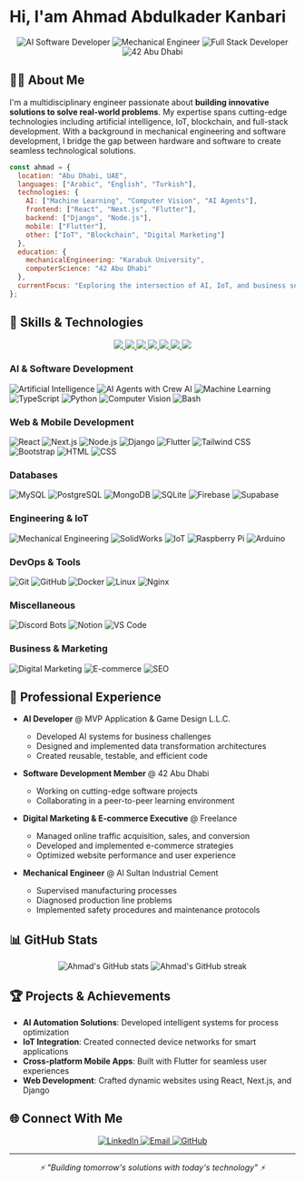 # Hi, I'am Ahmad Abdulkader Kanbari

<div align="center">
  <img src="https://img.shields.io/badge/AI-Software_Developer-blue" alt="AI Software Developer"/>
  <img src="https://img.shields.io/badge/Mechanical-Engineer-orange" alt="Mechanical Engineer"/>
  <img src="https://img.shields.io/badge/Full_Stack-Developer-green" alt="Full Stack Developer"/>
  <img src="https://img.shields.io/badge/42-Abu_Dhabi-black" alt="42 Abu Dhabi"/>
</div>

## 👨‍💻 About Me

I'm a multidisciplinary engineer passionate about **building innovative solutions to solve real-world problems**. My expertise spans cutting-edge technologies including artificial intelligence, IoT, blockchain, and full-stack development. With a background in mechanical engineering and software development, I bridge the gap between hardware and software to create seamless technological solutions.

```javascript
const ahmad = {
  location: "Abu Dhabi, UAE",
  languages: ["Arabic", "English", "Turkish"],
  technologies: {
    AI: ["Machine Learning", "Computer Vision", "AI Agents"],
    frontend: ["React", "Next.js", "Flutter"],
    backend: ["Django", "Node.js"],
    mobile: ["Flutter"],
    other: ["IoT", "Blockchain", "Digital Marketing"]
  },
  education: {
    mechanicalEngineering: "Karabuk University",
    computerScience: "42 Abu Dhabi"
  },
  currentFocus: "Exploring the intersection of AI, IoT, and business solutions"
};
```

## 🚀 Skills & Technologies

<p align="center">
  <a href="https://skillicons.dev">
    <img src="https://skillicons.dev/icons?i=c,cpp,py,js,ts,dart,solidity,bash,vim,html,css" />
    <img src="https://skillicons.dev/icons?i=react,nextjs,nodejs,flutter,bootstrap,tailwind" />
    <img src="https://skillicons.dev/icons?i=django,flask,fastapi,firebase,supabase,nginx" />
    <img src="https://skillicons.dev/icons?i=mysql,postgres,mongodb,sqlite" />
    <img src="https://skillicons.dev/icons?i=git,github,docker,linux,kali" />
    <img src="https://skillicons.dev/icons?i=raspberrypi,arduino,opencv,ai" />
    <img src="https://skillicons.dev/icons?i=discord,bots,notion,vscode" />
  </a>
</p>

### AI & Software Development
![Artificial Intelligence](https://img.shields.io/badge/-Artificial_Intelligence-333333?style=flat&logo=ai)
![AI Agents with Crew AI](https://img.shields.io/badge/-crewAI-333333?style=flat&logo=ai)
![Machine Learning](https://img.shields.io/badge/-Machine_Learning-333333?style=flat&logo=machinelearning)
![TypeScript](https://img.shields.io/badge/-TypeScript-333333?style=flat&logo=typescript)
![Python](https://img.shields.io/badge/-Python-333333?style=flat&logo=python)
![Computer Vision](https://img.shields.io/badge/-Computer_Vision-333333?style=flat&logo=opencv)
![Bash](https://img.shields.io/badge/-Bash-333333?style=flat&logo=gnubash)

### Web & Mobile Development
![React](https://img.shields.io/badge/-React-333333?style=flat&logo=react)
![Next.js](https://img.shields.io/badge/-Next.js-333333?style=flat&logo=next.js)
![Node.js](https://img.shields.io/badge/-Node.js-333333?style=flat&logo=nodedotjs)
![Django](https://img.shields.io/badge/-Django-333333?style=flat&logo=django)
![Flutter](https://img.shields.io/badge/-Flutter-333333?style=flat&logo=flutter)
![Tailwind CSS](https://img.shields.io/badge/-Tailwind_CSS-333333?style=flat&logo=tailwindcss)
![Bootstrap](https://img.shields.io/badge/-Bootstrap-333333?style=flat&logo=bootstrap)
![HTML](https://img.shields.io/badge/-HTML-333333?style=flat&logo=html5)
![CSS](https://img.shields.io/badge/-CSS-333333?style=flat&logo=css3)

### Databases
![MySQL](https://img.shields.io/badge/-MySQL-333333?style=flat&logo=mysql)
![PostgreSQL](https://img.shields.io/badge/-PostgreSQL-333333?style=flat&logo=postgresql)
![MongoDB](https://img.shields.io/badge/-MongoDB-333333?style=flat&logo=mongodb)
![SQLite](https://img.shields.io/badge/-SQLite-333333?style=flat&logo=sqlite)
![Firebase](https://img.shields.io/badge/-Firebase-333333?style=flat&logo=firebase)
![Supabase](https://img.shields.io/badge/-Supabase-333333?style=flat&logo=supabase)

### Engineering & IoT
![Mechanical Engineering](https://img.shields.io/badge/-Mechanical_Engineering-333333?style=flat&logo=autodesk)
![SolidWorks](https://img.shields.io/badge/-SolidWorks-333333?style=flat&logo=autodesk)
![IoT](https://img.shields.io/badge/-IoT-333333?style=flat&logo=internetofthings)
![Raspberry Pi](https://img.shields.io/badge/-Raspberry_Pi-333333?style=flat&logo=raspberrypi)
![Arduino](https://img.shields.io/badge/-Arduino-333333?style=flat&logo=arduino)

### DevOps & Tools
![Git](https://img.shields.io/badge/-Git-333333?style=flat&logo=git)
![GitHub](https://img.shields.io/badge/-GitHub-333333?style=flat&logo=github)
![Docker](https://img.shields.io/badge/-Docker-333333?style=flat&logo=docker)
![Linux](https://img.shields.io/badge/-Linux-333333?style=flat&logo=linux)
![Nginx](https://img.shields.io/badge/-Nginx-333333?style=flat&logo=nginx)

### Miscellaneous
![Discord Bots](https://img.shields.io/badge/-Discord_Bots-333333?style=flat&logo=discord)
![Notion](https://img.shields.io/badge/-Notion-333333?style=flat&logo=notion)
![VS Code](https://img.shields.io/badge/-VS_Code-333333?style=flat&logo=visualstudiocode)


### Business & Marketing
![Digital Marketing](https://img.shields.io/badge/-Digital_Marketing-333333?style=flat&logo=googleads)
![E-commerce](https://img.shields.io/badge/-E_Commerce-333333?style=flat&logo=shopify)
![SEO](https://img.shields.io/badge/-SEO-333333?style=flat&logo=googlesearch)




## 🌟 Professional Experience

- **AI Developer** @ MVP Application & Game Design L.L.C.
  - Developed AI systems for business challenges
  - Designed and implemented data transformation architectures
  - Created reusable, testable, and efficient code

- **Software Development Member** @ 42 Abu Dhabi
  - Working on cutting-edge software projects
  - Collaborating in a peer-to-peer learning environment

- **Digital Marketing & E-commerce Executive** @ Freelance
  - Managed online traffic acquisition, sales, and conversion
  - Developed and implemented e-commerce strategies
  - Optimized website performance and user experience

- **Mechanical Engineer** @ Al Sultan Industrial Cement
  - Supervised manufacturing processes
  - Diagnosed production line problems
  - Implemented safety procedures and maintenance protocols

## 📊 GitHub Stats

<div align="center">
  <img src="https://github-readme-stats.vercel.app/api?username=ahmadkanbari&show_icons=true&theme=radical" alt="Ahmad's GitHub stats" />
  <img src="https://github-readme-streak-stats.herokuapp.com/?user=ahmadkanbari&theme=radical" alt="Ahmad's GitHub streak" />
</div>

## 🏆 Projects & Achievements

- **AI Automation Solutions**: Developed intelligent systems for process optimization
- **IoT Integration**: Created connected device networks for smart applications
- **Cross-platform Mobile Apps**: Built with Flutter for seamless user experiences
- **Web Development**: Crafted dynamic websites using React, Next.js, and Django

## 🌐 Connect With Me

<div align="center">
  <a href="https://www.linkedin.com/in/ahmadkanbari">
    <img src="https://img.shields.io/badge/LinkedIn-0077B5?style=for-the-badge&logo=linkedin&logoColor=white" alt="LinkedIn" />
  </a>
  <a href="mailto:ahmed.7172@hotmail.com">
    <img src="https://img.shields.io/badge/Email-D14836?style=for-the-badge&logo=gmail&logoColor=white" alt="Email" />
  </a>
  <a href="https://github.com/ahmadkanbari">
    <img src="https://img.shields.io/badge/GitHub-100000?style=for-the-badge&logo=github&logoColor=white" alt="GitHub" />
  </a>
</div>

---

<div align="center">
  <i>⚡ "Building tomorrow's solutions with today's technology" ⚡</i>
</div>
